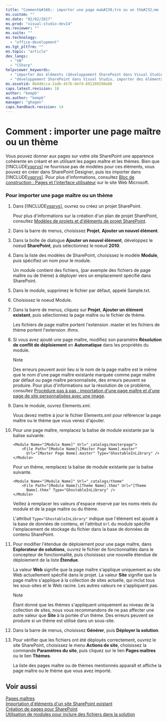 ```yaml
---
title: "Comment&#160;: importer une page ma&#238;tre ou un th&#232;me | Microsoft Docs"
ms.custom: ""
ms.date: "02/02/2017"
ms.prod: "visual-studio-dev14"
ms.reviewer: ""
ms.suite: ""
ms.technology: 
  - "office-development"
ms.tgt_pltfrm: ""
ms.topic: "article"
dev_langs: 
  - "VB"
  - "CSharp"
helpviewer_keywords: 
  - "importer des éléments (développement SharePoint dans Visual Studio)"
  - "développement SharePoint dans Visual Studio, importer des éléments"
ms.assetid: 8b446cca-2adb-457b-bbfd-891209290e80
caps.latest.revision: 18
author: "kempb"
ms.author: "kempb"
manager: "ghogen"
caps.handback.revision: 14
---
```

# Comment&#160;: importer une page ma&#238;tre ou un th&#232;me
  Vous pouvez donner aux pages sur votre site SharePoint une apparence cohérente en créant et en utilisant les pages maître et les thèmes.  Bien que [!INCLUDE[vsprvs](../sharepoint/includes/vsprvs-md.md)] ne fournisse pas de modèles pour ces éléments, vous pouvez en créer dans SharePoint Designer, puis les importer dans [!INCLUDE[vsprvs](../sharepoint/includes/vsprvs-md.md)].  Pour plus d'informations, consultez [Bloc de construction : Pages et l'interface utilisateur](http://go.microsoft.com/fwlink/?LinkID=182095) sur le site Web Microsoft.  
  
### Pour importer une page maître ou un thème  
  
1.  Dans [!INCLUDE[vsprvs](../sharepoint/includes/vsprvs-md.md)], ouvrez ou créez un projet SharePoint.  
  
     Pour plus d'informations sur la création d'un plan de projet SharePoint, consultez [Modèles de projets et d'éléments de projet SharePoint](../sharepoint/sharepoint-project-and-project-item-templates.md).  
  
2.  Dans la barre de menus, choisissez **Projet**, **Ajouter un nouvel élément**.  
  
3.  Dans la boîte de dialogue **Ajouter un nouvel élément**, développez le noeud **SharePoint**, puis sélectionnez le noeud **2010**.  
  
4.  Dans la liste des modèles de SharePoint, choisissez le modèle **Module**, puis spécifiez un nom pour le module.  
  
     Un module contient des fichiers, \(par exemple des fichiers de page maître ou de thème\) à déployer vers un emplacement spécifié dans SharePoint.  
  
5.  Dans le module, supprimez le fichier par défaut, appelé Sample.txt.  
  
6.  Choisissez le noeud Module.  
  
7.  Dans la barre de menus, cliquez sur **Projet**, **Ajouter un élément existant**, puis sélectionnez la page maître ou le fichier de thème.  
  
     Les fichiers de page maître portent l'extension .master et les fichiers de thème portent l'extension .thmx.  
  
8.  Si vous avez ajouté une page maître, modifiez son paramètre **Résolution de conflit de déploiement** en **Automatique** dans les propriétés du module.  
  
    > [!NOTE]  
    >  Des erreurs peuvent avoir lieu si le nom de la page maître est le même que le nom d'une page maître existante marquée comme page maître par défaut ou page maître personnalisée, des erreurs peuvent se produire.  Pour plus d'informations sur la résolution de ce problème, consultez [Procédure pas à pas : importation d'une page maître et d'une page de site personnalisées avec une image](../sharepoint/walkthrough-import-a-custom-master-page-and-site-page-with-an-image.md).  
  
9. Dans le module, ouvrez Elements.xml.  
  
     Vous devez mettre à jour le fichier Elements.xml pour référencer la page maître ou le thème que vous venez d'ajouter.  
  
10. Pour une page maître, remplacez la balise de module existante par la balise suivante.  
  
    ```  
    <Module Name="[Module Name]" Url="_catalogs/masterpage">  
        <File Path="[Module Name]\[Master Page Name].master"   
          Url="[Master Page Name].master" Type="GhostableInLibrary" />  
    </Module>  
    ```  
  
     Pour un thème, remplacez la balise de module existante par la balise suivante.  
  
    ```  
    <Module Name="[Module Name]" Url="_catalogs/theme"   
        <File Path="[Module Name]\[Theme Name].thmx" Url="[Theme     
          Name].thmx" Type="GhostableInLibrary" />  
    </Module>  
    ```  
  
     Veillez à remplacer les valeurs d'espace réservé par les noms réels du module et de la page maître ou du thème.  
  
     L'attribut `Type="GhostableInLibrary"` indique que l'élément est ajouté à la base de données de contenu, et l'attribut `Url` du module spécifie l'emplacement de stockage du fichier dans la base de données de contenu SharePoint.  
  
11. Pour modifier l'étendue de déploiement pour une page maître, dans **Explorateur de solutions**, ouvrez le fichier de fonctionnalités dans le concepteur de fonctionnalité, puis choisissez une nouvelle étendue de déploiement de la liste **Étendue**.  
  
     La valeur **Web** signifie que la page maître s'applique uniquement au site Web actuellement spécifié dans le projet.  La valeur **Site** signifie que la page maître s'applique à la collection de sites actuelle, qui inclut tous les sous\-sites et le Web racine.  Les autres valeurs ne s'appliquent pas.  
  
    > [!NOTE]  
    >  Étant donné que les thèmes s'appliquent uniquement au niveau de la collection de sites, nous vous recommandons de ne pas affecter une autre valeur que **Site** à la portée d'un thème.  Des erreurs peuvent se produire si un thème est utilisé dans un sous\-site.  
  
12. Dans la barre de menus, choisissez **Générer**, puis **Déployer la solution**.  
  
13. Pour vérifier que les fichiers ont été déployés correctement, ouvrez le site SharePoint, choisissez le menu **Actions de site**, choisissez la commande **Paramètres du site**, puis cliquez sur le lien **Pages maîtres** ou le lien **Thèmes**.  
  
     La liste des pages maître ou de thèmes mentionnés apparaît et affiche la page maître ou le thème que vous avez importé.  
  
## Voir aussi  
 [Pages maîtres](http://go.microsoft.com/fwlink/?LinkId=184955)   
 [Importation d'éléments d'un site SharePoint existant](../sharepoint/importing-items-from-an-existing-sharepoint-site.md)   
 [Création de pages pour SharePoint](../sharepoint/creating-pages-for-sharepoint.md)   
 [Utilisation de modules pour inclure des fichiers dans la solution](../sharepoint/using-modules-to-include-files-in-the-solution.md)  
  
  